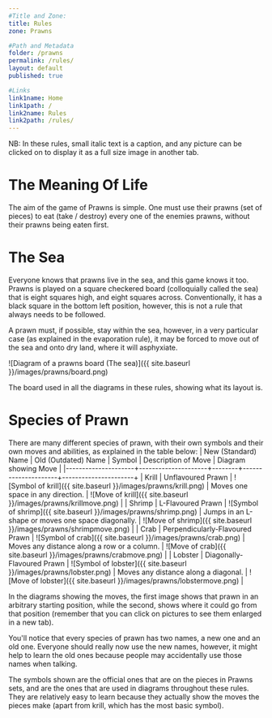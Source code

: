 ```yaml
---
#Title and Zone:
title: Rules
zone: Prawns

#Path and Metadata
folder: /prawns
permalink: /rules/
layout: default
published: true

#Links
link1name: Home
link1path: /
link2name: Rules
link2path: /rules/
---
```


NB: In these rules, small italic text is a caption, and any picture can be clicked on to display it as a full size image in another tab.

The Meaning Of Life
===================

The aim of the game of Prawns is simple. One must use their prawns (set of pieces) to eat (take / destroy) every one of the enemies prawns, without their prawns being eaten first.

The Sea
=======

Everyone knows that prawns live in the sea, and this game knows it too. Prawns is played on a square checkered board (colloquially called the sea) that is eight squares high, and eight squares across. Conventionally, it has a black square in the bottom left position, however, this is not a rule that always needs to be followed.

A prawn must, if possible, stay within the sea, however, in a very particular case (as explained in the evaporation rule), it may be forced to move out of the sea and onto dry land, where it will asphyxiate.

![Diagram of a prawns board (The sea)]({{ site.baseurl }}/images/prawns/board.png)

The board used in all the diagrams in these rules, showing what its layout is.

Species of Prawn
================

There are many different species of prawn, with their own symbols and their own moves and abilities, as explained in the table below:
| New (Standard) Name | Old (Outdated) Name | Symbol | Description of Move | Diagram showing Move |
|---------------------+---------------------+--------+---------------------+----------------------+
| Krill | Unflavoured Prawn | ![Symbol of krill]({{ site.baseurl }}/images/prawns/krill.png) | Moves one space in any direction. | ![Move of krill]({{ site.baseurl }}/images/prawns/krillmove.png) |
| Shrimp | L-Flavoured Prawn | ![Symbol of shrimp]({{ site.baseurl }}/images/prawns/shrimp.png) | Jumps in an L-shape or moves one space diagonally. | ![Move of shrimp]({{ site.baseurl }}/images/prawns/shrimpmove.png) |
| Crab | Perpendicularly-Flavoured Prawn | ![Symbol of crab]({{ site.baseurl }}/images/prawns/crab.png) | Moves any distance along a row or a column. | ![Move of crab]({{ site.baseurl }}/images/prawns/crabmove.png) |
| Lobster | Diagonally-Flavoured Prawn | ![Symbol of lobster]({{ site.baseurl }}/images/prawns/lobster.png) | Moves any distance along a diagonal. | ![Move of lobster]({{ site.baseurl }}/images/prawns/lobstermove.png) |

In the diagrams showing the moves, the first image shows that prawn in an arbitrary starting position, while the second, shows where it could go from that position (remember that you can click on pictures to see them enlarged in a new tab).

You'll notice that every species of prawn has two names, a new one and an old one. Everyone should really now use the new names, however, it might help to learn the old ones because people may accidentally use those names when talking.

The symbols shown are the official ones that are on the pieces in Prawns sets, and are the ones that are used in diagrams throughout these rules. They are relatively easy to learn because they actually show the moves the pieces make (apart from krill, which has the most basic symbol).